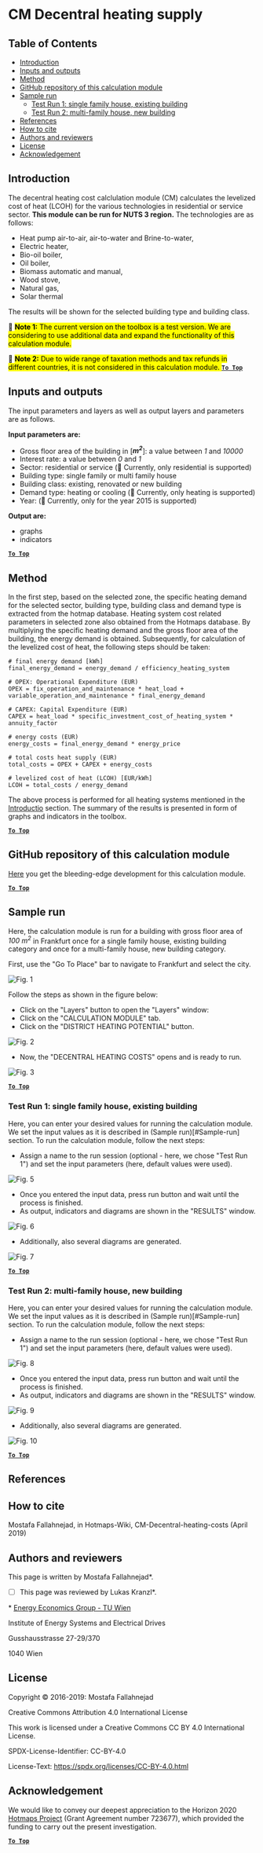 <h1>CM Decentral heating supply</h1>

## Table of Contents

* [Introduction](#introduction)
* [Inputs and outputs](#inputs-and-outputs)
* [Method](#method)
* [GitHub repository of this calculation module](#github-repository-of-this-calculation-module)
* [Sample run](#sample-run)
  * [Test Run 1: single family house, existing building](#test-run-1-single-family-house-existing-building)
  * [Test Run 2: multi-family house, new building](#test-run-2-multi---family-house-new-building)
* [References](#references)
* [How to cite](#how-to-cite)
* [Authors and reviewers](#authors-and-reviewers)
* [License](#license)
* [Acknowledgement](#acknowledgement)

## Introduction

The decentral heating cost calclulation module (CM) calculates the levelized cost of heat (LCOH) for the various technologies in residential or service sector. **This module can be run for NUTS 3 region.** The technologies are as follows:

* Heat pump air-to-air, air-to-water and Brine-to-water,
* Electric heater,
* Bio-oil boiler,
* Oil boiler,
* Biomass automatic and manual,
* Wood stove,
* Natural gas,
* Solar thermal

The results will be shown for the selected building type and building class.

🔺 <mark>**Note 1:** The current version on the toolbox is a test version. We are considering to use additional data and expand the functionality of this calculation module. </mark>

🔺 <mark>**Note 2:** Due to wide range of taxation methods and tax refunds in different countries, it is not considered in this calculation module. </mark>
[**`To Top`**](#table-of-contents)

## Inputs and outputs
The input parameters and layers as well as output layers and parameters are as follows.

**Input parameters are:**

* Gross floor area of the building in [_**m<sup>2</sup>**_]: a value between _*1*_ and _*10000*_
* Interest rate: a value between _*0*_ and _*1*_
* Sector: residential or service (🔺 Currently, only residential is supported)
* Building type: single family or multi family house
* Building class: existing, renovated or new building
* Demand type: heating or cooling (🔺 Currently, only heating is supported)
* Year: (🔺 Currently, only for the year 2015 is supported)

**Output are:**
* graphs
* indicators

[**`To Top`**](#table-of-contents)

## Method

In the first step, based on the selected zone, the specific heating demand for the selected sector, building type, building class and demand type is extracted from the hotmap database. Heating system cost related parameters in selected zone also obtained from the Hotmaps database.
By multiplying the specific heating demand and the gross floor area of the building, the energy demand is obtained. Subsequently, for calculation of the levelized cost of heat, the following steps should be taken:

```
# final energy demand [kWh]
final_energy_demand = energy_demand / efficiency_heating_system

# OPEX: Operational Expenditure (EUR)
OPEX = fix_operation_and_maintenance * heat_load + variable_operation_and_maintenance * final_energy_demand

# CAPEX: Capital Expenditure (EUR)
CAPEX = heat_load * specific_investment_cost_of_heating_system * annuity_factor

# energy costs (EUR)
energy_costs = final_energy_demand * energy_price

# total costs heat supply (EUR)
total_costs = OPEX + CAPEX + energy_costs

# levelized cost of heat (LCOH) [EUR/kWh]
LCOH = total_costs / energy_demand

```
The above process is performed for all heating systems mentioned in the [Introductio](#introduction) section.  The summary of the results is presented in form of graphs and indicators in the toolbox.


[**`To Top`**](#table-of-contents)


## GitHub repository of this calculation module

[Here](https://github.com/HotMaps/lcoh/tree/develop) you get the bleeding-edge development for this calculation module.

[**`To Top`**](#table-of-contents)


## Sample run
Here, the calculation module is run for a building with gross floor area of _100 m<sup>2</sup>_ in Frankfurt once for a single family house, existing building category and once for a multi-family house, new building category.

First, use the "Go To Place" bar to navigate to Frankfurt and select the city.

![Fig. 1](../images/cm_decentral_heating/2.png "Navigate to a location")

Follow the steps as shown in the figure below:
* Click on the "Layers" button to open the "Layers" window:
* Click on the "CALCULATION MODULE" tab.
* Click on the "DISTRICT HEATING POTENTIAL" button.

![Fig. 2](../images/cm_decentral_heating/3.png "Calculation module tab")


* Now, the "DECENTRAL HEATING COSTS" opens and is ready to run.

![Fig. 3](../images/cm_decentral_heating/4.png "DECENTRAL HEATING COSTS")


[**`To Top`**](#table-of-contents)

### Test Run 1: single family house, existing building
Here, you can enter your desired values for running the calculation module. We set the input values as it is described in (Sample run)[#Sample-run] section. To run the calculation module, follow the next steps:

* Assign a name to the run session (optional - here, we chose "Test Run 1") and set the input parameters (here, default values were used).


![Fig. 5](../images/cm_decentral_heating/5.png "Name the run session")

* Once you entered the input data, press run button and wait until the process is finished.
* As output, indicators and diagrams are shown in the "RESULTS" window.

![Fig. 6](../images/cm_decentral_heating/6.png "INDICATORS tab")

* Additionally, also several diagrams are generated.

![Fig. 7](../images/cm_decentral_heating/7.png "GRAPHICS tab")


[**`To Top`**](#table-of-contents)

### Test Run 2: multi-family house, new building

Here, you can enter your desired values for running the calculation module. We set the input values as it is described in (Sample run)[#Sample-run] section. To run the calculation module, follow the next steps:

* Assign a name to the run session (optional - here, we chose "Test Run 1") and set the input parameters (here, default values were used).


![Fig. 8](../images/cm_decentral_heating/8.png "Name the run session")

* Once you entered the input data, press run button and wait until the process is finished.
* As output, indicators and diagrams are shown in the "RESULTS" window.

![Fig. 9](../images/cm_decentral_heating/9.png "INDICATORS tab")

* Additionally, also several diagrams are generated.

![Fig. 10](../images/cm_decentral_heating/10.png "GRAPHICS tab")


[**`To Top`**](#table-of-contents)

## References



## How to cite
Mostafa Fallahnejad, in Hotmaps-Wiki, CM-Decentral-heating-costs (April 2019)


## Authors and reviewers
This page is written by Mostafa Fallahnejad\*.
- [ ] This page was reviewed by Lukas Kranzl\*.

\* [Energy Economics Group - TU Wien](https://eeg.tuwien.ac.at/)

Institute of Energy Systems and Electrical Drives

Gusshausstrasse 27-29/370

1040 Wien



## License
Copyright © 2016-2019: Mostafa Fallahnejad

Creative Commons Attribution 4.0 International License

This work is licensed under a Creative Commons CC BY 4.0 International License.

SPDX-License-Identifier: CC-BY-4.0

License-Text: https://spdx.org/licenses/CC-BY-4.0.html


## Acknowledgement
We would like to convey our deepest appreciation to the Horizon 2020 [Hotmaps Project](https://www.hotmaps-project.eu) (Grant Agreement number 723677), which provided the funding to carry out the present investigation.

[**`To Top`**](#table-of-contents)

